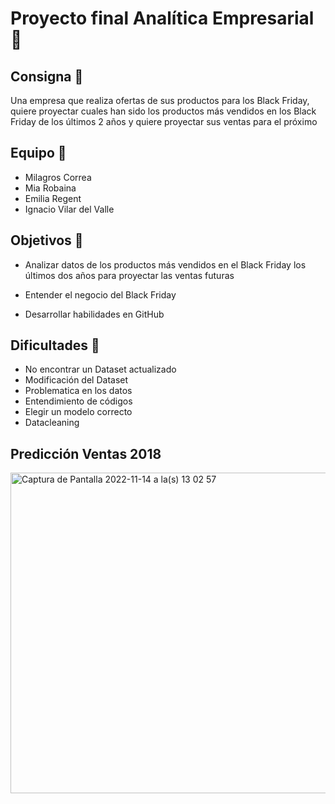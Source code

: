 #  Proyecto final Analítica Empresarial  :round_pushpin:

## Consigna :speech_balloon:

Una empresa que realiza ofertas de sus productos para los Black Friday, quiere proyectar cuales han sido los productos más vendidos en los Black Friday de los últimos 2 años y quiere proyectar sus ventas para el próximo

## Equipo :busts_in_silhouette:

* Milagros Correa
* Mia Robaina
* Emilia Regent 
* Ignacio Vilar del Valle

## Objetivos :raised_hands:

* Analizar datos de los productos más vendidos en el Black Friday los últimos dos años para proyectar las ventas futuras

* Entender el negocio del Black Friday

* Desarrollar habilidades en GitHub

## Dificultades :grimacing:
* No encontrar un Dataset actualizado
* Modificación del Dataset
* Problematica en los datos
* Entendimiento de códigos 
* Elegir un modelo correcto
* Datacleaning

## Predicción Ventas 2018

 <img width="513" alt="Captura de Pantalla 2022-11-14 a la(s) 13 02 57" src="https://user-images.githubusercontent.com/115651215/201708520-26452ea4-6f65-4791-a356-9cee31675b92.png">
